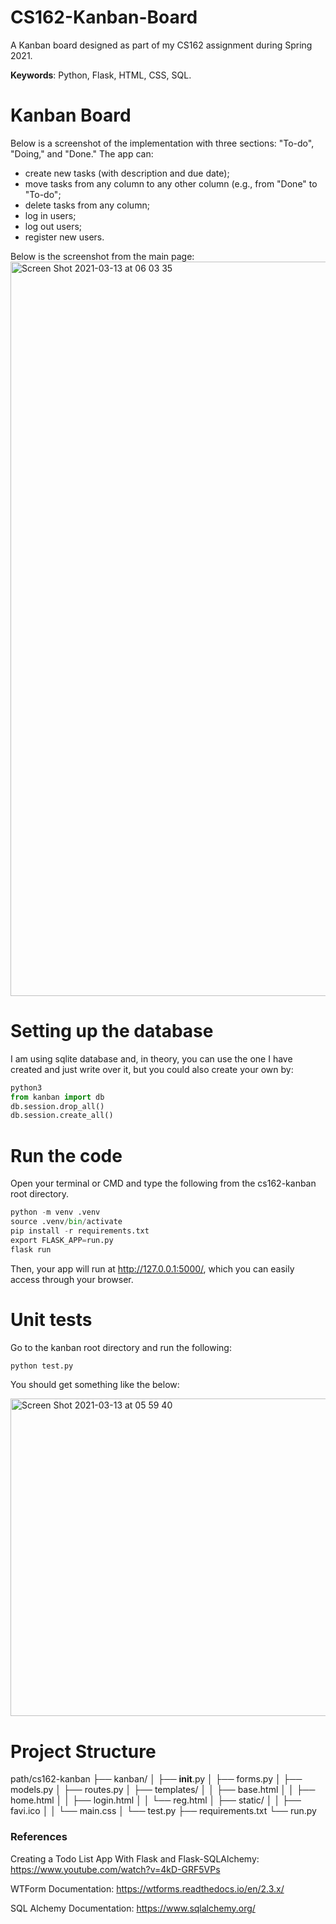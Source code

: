 # CS162-Kanban-Board
A Kanban board designed as part of my CS162 assignment during Spring 2021. 

**Keywords**: Python, Flask, HTML, CSS, SQL. 


# Kanban Board
Below is a screenshot of the implementation with three sections: "To-do", "Doing," and "Done." The app can:
* create new tasks (with description and due date);
* move tasks from any column to any other column (e.g., from "Done" to "To-do";
* delete tasks from any column;
* log in users;
* log out users;
* register new users.

Below is the screenshot from the main page:
<img width="1175" alt="Screen Shot 2021-03-13 at 06 03 35" src="https://user-images.githubusercontent.com/47840436/111010834-daefaf80-83c1-11eb-9abd-d66cf8fdd12d.png">

# Setting up the database
I am using sqlite database and, in theory, you can use the one I have created and just write over it, but you could also create your own by:
```python
python3
from kanban import db
db.session.drop_all()
db.session.create_all()
```



# Run the code
Open your terminal or CMD and type the following from the cs162-kanban root directory.
```python
python -m venv .venv 
source .venv/bin/activate
pip install -r requirements.txt
export FLASK_APP=run.py
flask run
```

Then, your app will run at http://127.0.0.1:5000/, which you can easily access through your browser. 

# Unit tests
Go to the kanban root directory and run the following:
```python
python test.py
```

You should get something like the below:


<img width="508" alt="Screen Shot 2021-03-13 at 05 59 40" src="https://user-images.githubusercontent.com/47840436/111010637-4edd8800-83c1-11eb-8a56-75a0a9e13153.png">


# Project Structure
path/cs162-kanban
├── kanban/
│   ├── __init__.py
│   ├── forms.py
│   ├── models.py
│   ├── routes.py
│   ├── templates/
│   │   ├── base.html
│   │   ├── home.html
│   │   ├── login.html
│   │   └── reg.html
│   ├── static/
│   │   ├── favi.ico
│   │   └── main.css
│   └── test.py
├── requirements.txt
└── run.py

### References
Creating a Todo List App With Flask and Flask-SQLAlchemy: https://www.youtube.com/watch?v=4kD-GRF5VPs

WTForm Documentation: https://wtforms.readthedocs.io/en/2.3.x/

SQL Alchemy Documentation: https://www.sqlalchemy.org/
